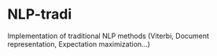 # NLP-tradi
Implementation of traditional NLP methods (Viterbi, Document representation, Expectation maximization...)
